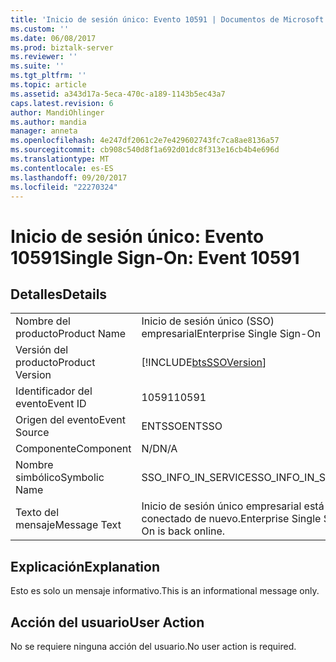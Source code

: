 ```yaml
---
title: 'Inicio de sesión único: Evento 10591 | Documentos de Microsoft'
ms.custom: ''
ms.date: 06/08/2017
ms.prod: biztalk-server
ms.reviewer: ''
ms.suite: ''
ms.tgt_pltfrm: ''
ms.topic: article
ms.assetid: a343d17a-5eca-470c-a189-1143b5ec43a7
caps.latest.revision: 6
author: MandiOhlinger
ms.author: mandia
manager: anneta
ms.openlocfilehash: 4e247df2061c2e7e429602743fc7ca8ae8136a57
ms.sourcegitcommit: cb908c540d8f1a692d01dc8f313e16cb4b4e696d
ms.translationtype: MT
ms.contentlocale: es-ES
ms.lasthandoff: 09/20/2017
ms.locfileid: "22270324"
---
```

# <a name="single-sign-on-event-10591"></a><span data-ttu-id="2c67d-102">Inicio de sesión único: Evento 10591</span><span class="sxs-lookup"><span data-stu-id="2c67d-102">Single Sign-On: Event 10591</span></span>
## <a name="details"></a><span data-ttu-id="2c67d-103">Detalles</span><span class="sxs-lookup"><span data-stu-id="2c67d-103">Details</span></span>  
  
|||  
|-|-|  
|<span data-ttu-id="2c67d-104">Nombre del producto</span><span class="sxs-lookup"><span data-stu-id="2c67d-104">Product Name</span></span>|<span data-ttu-id="2c67d-105">Inicio de sesión único (SSO) empresarial</span><span class="sxs-lookup"><span data-stu-id="2c67d-105">Enterprise Single Sign-On</span></span>|  
|<span data-ttu-id="2c67d-106">Versión del producto</span><span class="sxs-lookup"><span data-stu-id="2c67d-106">Product Version</span></span>|[!INCLUDE[btsSSOVersion](../includes/btsssoversion-md.md)]|  
|<span data-ttu-id="2c67d-107">Identificador del evento</span><span class="sxs-lookup"><span data-stu-id="2c67d-107">Event ID</span></span>|<span data-ttu-id="2c67d-108">10591</span><span class="sxs-lookup"><span data-stu-id="2c67d-108">10591</span></span>|  
|<span data-ttu-id="2c67d-109">Origen del evento</span><span class="sxs-lookup"><span data-stu-id="2c67d-109">Event Source</span></span>|<span data-ttu-id="2c67d-110">ENTSSO</span><span class="sxs-lookup"><span data-stu-id="2c67d-110">ENTSSO</span></span>|  
|<span data-ttu-id="2c67d-111">Componente</span><span class="sxs-lookup"><span data-stu-id="2c67d-111">Component</span></span>|<span data-ttu-id="2c67d-112">N/D</span><span class="sxs-lookup"><span data-stu-id="2c67d-112">N/A</span></span>|  
|<span data-ttu-id="2c67d-113">Nombre simbólico</span><span class="sxs-lookup"><span data-stu-id="2c67d-113">Symbolic Name</span></span>|<span data-ttu-id="2c67d-114">SSO_INFO_IN_SERVICE</span><span class="sxs-lookup"><span data-stu-id="2c67d-114">SSO_INFO_IN_SERVICE</span></span>|  
|<span data-ttu-id="2c67d-115">Texto del mensaje</span><span class="sxs-lookup"><span data-stu-id="2c67d-115">Message Text</span></span>|<span data-ttu-id="2c67d-116">Inicio de sesión único empresarial está conectado de nuevo.</span><span class="sxs-lookup"><span data-stu-id="2c67d-116">Enterprise Single Sign-On is back online.</span></span>|  
  
## <a name="explanation"></a><span data-ttu-id="2c67d-117">Explicación</span><span class="sxs-lookup"><span data-stu-id="2c67d-117">Explanation</span></span>  
 <span data-ttu-id="2c67d-118">Esto es solo un mensaje informativo.</span><span class="sxs-lookup"><span data-stu-id="2c67d-118">This is an informational message only.</span></span>  
  
## <a name="user-action"></a><span data-ttu-id="2c67d-119">Acción del usuario</span><span class="sxs-lookup"><span data-stu-id="2c67d-119">User Action</span></span>  
 <span data-ttu-id="2c67d-120">No se requiere ninguna acción del usuario.</span><span class="sxs-lookup"><span data-stu-id="2c67d-120">No user action is required.</span></span>